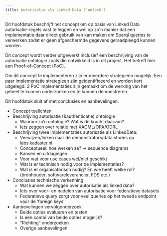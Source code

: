 ```yaml
---
title: Autorisatie als Linked Data ('unlock')
---
```


Dit hoofdstuk beschrijft het concept om op basis van Linked Data autorisatie-regels vast te leggen en wel op zo'n manier dat een implementatie daar direct gebruik van kan maken om Sparql queries te verwerken zodat er geen afgeschermde gegevens geraadpleegd kunnen worden.

Dit concept wordt verder uitgewerkt inclusief een beschrijving van de autorisatie ontologie zoals die ontwikkeld is in dit project. Het betreft hier een Proof-of-Concept (PoC). 

Om dit concept te implementeren zijn er meerdere strategieen mogelijk. Een paar implementatie strategieen zijn geidentificeerd en worden kort uitgelegd. 2 PoC implementaties zijn gemaakt om de werking van het geheel te kunnen onderzoeken en te kunnen demonstreren.

Dit hoofdstuk sluit af met conclusies en aanbevelingen.






- Concept toelichten
- Beschrijving autorisatie (&authenticatie) ontologie
    - Waarom zo’n ontologie? Wat is de kracht daarvan?
    - Iets zeggen over relatie met XACML/OPA/ODRL
- Beschrijving twee implementaties autorisatie als LinkedData: 
    - Verwijzen/linken naar de demonstrators/data stories op labs.kadaster.nl
    - Conceptueel: hoe werken ze? -> sequence diagrams
    - Kansen en uitdagingen
    - Voor wat voor use cases wel/niet geschikt
    - Wat is er technisch nodig voor de implementaties?
    - Wat is er organisatorisch nodig? En wie heeft welke rol? (bronhouder, softwareleverancier, FDS etc.)
- Conclusies technische verkenning
    - Wat kunnen we zeggen over autorisatie als linked data?
    - Iets over voor- en nadelen van autorisatie voor federatieve datasets
    - Federatieve query zorgt voor veel queries op het tweede endpoint voor de ‘foreign keys’
- Aanbevelingen vervolgonderzoek
    - Beide opties evalueren en testen
    - Is een combi van beide opties mogelijk?
    - “Richting” onderzoeken
    - Overige aanbevelingen

